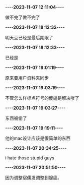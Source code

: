 **----2023-11-07 12:11:04----**

做不完了做不完了


**----2023-11-07 18:12:32----**

明天豆已经是最后期限了


**----2023-11-07 18:12:33----**

已经是


**----2023-11-07 19:01:19----**

原来要用户资料夹同步


**----2023-11-07 19:03:19----**

不管怎么样标点符号的傻逼是解决嗲了


**----2023-11-07 19:03:27----**

东西被偷了


**----2023-11-07 19:19:11----**

他的mac设计应该是很简单的东西


**----2023-11-07 20:34:25----**

i hate those stupid guys


**----2023-11-07 20:51:50----**

因为调整宿儒发调整到腺癌。


